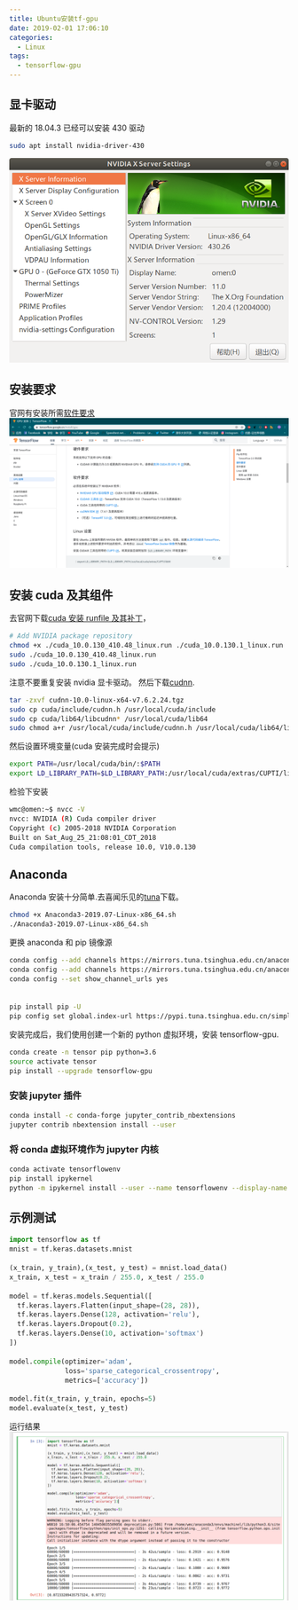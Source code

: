 ```yaml
---
title: Ubuntu安装tf-gpu
date: 2019-02-01 17:06:10
categories:
  - Linux
tags:
  - tensorflow-gpu
---
```


## 显卡驱动

最新的 18.04.3 已经可以安装 430 驱动

```bash
sudo apt install nvidia-driver-430
```

<!-- more -->

![](Ubuntu-install-tf-gpu/driver1.png)

## 安装要求

官网有安装所需[软件要求](https://tensorflow.google.cn/install/gpu)
![](Ubuntu-install-tf-gpu/tensor1.png)

## 安装 cuda 及其组件

去官网下载[cuda 安装 runfile 及其补丁](https://developer.nvidia.com/cuda-10.0-download-archive)，

```bash
# Add NVIDIA package repository
chmod +x ./cuda_10.0.130_410.48_linux.run ./cuda_10.0.130.1_linux.run
sudo ./cuda_10.0.130_410.48_linux.run
sudo ./cuda_10.0.130.1_linux.run
```

注意不要重复安装 nvidia 显卡驱动。
然后下载[cudnn](https://developer.nvidia.com/rdp/cudnn-archive).

```bash
tar -zxvf cudnn-10.0-linux-x64-v7.6.2.24.tgz
sudo cp cuda/include/cudnn.h /usr/local/cuda/include
sudo cp cuda/lib64/libcudnn* /usr/local/cuda/lib64
sudo chmod a+r /usr/local/cuda/include/cudnn.h /usr/local/cuda/lib64/libcudnn*
```

然后设置环境变量(cuda 安装完成时会提示)

```bash
export PATH=/usr/local/cuda/bin/:$PATH
export LD_LIBRARY_PATH=$LD_LIBRARY_PATH:/usr/local/cuda/extras/CUPTI/lib64
```

检验下安装

```bash
wmc@omen:~$ nvcc -V
nvcc: NVIDIA (R) Cuda compiler driver
Copyright (c) 2005-2018 NVIDIA Corporation
Built on Sat_Aug_25_21:08:01_CDT_2018
Cuda compilation tools, release 10.0, V10.0.130
```

## Anaconda

Anaconda 安装十分简单.去喜闻乐见的[tuna](https://mirrors.tuna.tsinghua.edu.cn/anaconda/archive/Anaconda3-2019.07-Linux-x86_64.sh)下载。

```bash
chmod +x Anaconda3-2019.07-Linux-x86_64.sh
./Anaconda3-2019.07-Linux-x86_64.sh
```

更换 anaconda 和 pip 镜像源

```bash
conda config --add channels https://mirrors.tuna.tsinghua.edu.cn/anaconda/pkgs/free/
conda config --add channels https://mirrors.tuna.tsinghua.edu.cn/anaconda/pkgs/main/
conda config --set show_channel_urls yes


pip install pip -U
pip config set global.index-url https://pypi.tuna.tsinghua.edu.cn/simple
```

安装完成后，我们使用创建一个新的 python 虚拟环境，安装 tensorflow-gpu.

```bash
conda create -n tensor pip python=3.6
source activate tensor
pip install --upgrade tensorflow-gpu
```

### 安装 jupyter 插件

```bash
conda install -c conda-forge jupyter_contrib_nbextensions
jupyter contrib nbextension install --user
```

### 将 conda 虚拟环境作为 jupyter 内核

```bash
conda activate tensorflowenv
pip install ipykernel
python -m ipykernel install --user --name tensorflowenv --display-name "Python (tensorflowenv)"
```

## 示例测试

```python
import tensorflow as tf
mnist = tf.keras.datasets.mnist

(x_train, y_train),(x_test, y_test) = mnist.load_data()
x_train, x_test = x_train / 255.0, x_test / 255.0

model = tf.keras.models.Sequential([
  tf.keras.layers.Flatten(input_shape=(28, 28)),
  tf.keras.layers.Dense(128, activation='relu'),
  tf.keras.layers.Dropout(0.2),
  tf.keras.layers.Dense(10, activation='softmax')
])

model.compile(optimizer='adam',
              loss='sparse_categorical_crossentropy',
              metrics=['accuracy'])

model.fit(x_train, y_train, epochs=5)
model.evaluate(x_test, y_test)
```

运行结果
![](Ubuntu-install-tf-gpu/run1.png)
